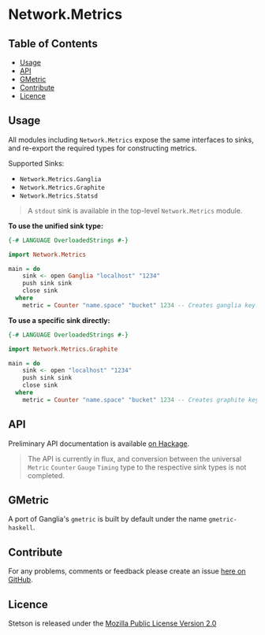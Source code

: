 Network.Metrics
===============

Table of Contents
-----------------

* [Usage](#usage)
* [API](#api)
* [GMetric](#gmetric)
* [Contribute](#contribute)
* [Licence](#licence)


<a name="usage" />

Usage
-----

All modules including `Network.Metrics` expose the same interfaces to sinks, and re-export
the required types for constructing metrics.

Supported Sinks:

* `Network.Metrics.Ganglia`
* `Network.Metrics.Graphite`
* `Network.Metrics.Statsd`

> A `stdout` sink is available in the top-level `Network.Metrics` module.


**To use the unified sink type:**

````haskell
{-# LANGUAGE OverloadedStrings #-}

import Network.Metrics

main = do
    sink <- open Ganglia "localhost" "1234"
    push sink sink
    close sink
  where
    metric = Counter "name.space" "bucket" 1234 -- Creates ganglia key: "name.space.bucket" with an "int32" type
````

**To use a specific sink directly:**

````haskell
{-# LANGUAGE OverloadedStrings #-}

import Network.Metrics.Graphite

main = do
    sink <- open "localhost" "1234"
    push sink sink
    close sink
  where
    metric = Counter "name.space" "bucket" 1234 -- Creates graphite key: "name.space.bucket"
````


<a name="api" />

API
---

Preliminary API documentation is available [on Hackage](http://hackage.haskell.org/package/network-metrics).

> The API is currently in flux, and conversion between the universal `Metric` `Counter` `Gauge` `Timing` type to the respective sink types is not completed.


<a name="gmetric" />

GMetric
-------

A port of Ganglia's `gmetric` is built by default under the name `gmetric-haskell`.


<a name="contribute" />

Contribute
----------

For any problems, comments or feedback please create an issue [here on GitHub](github.com/brendanhay/network-metrics/issues).


<a name="licence" />

Licence
-------

Stetson is released under the [Mozilla Public License Version 2.0](http://www.mozilla.org/MPL/)
